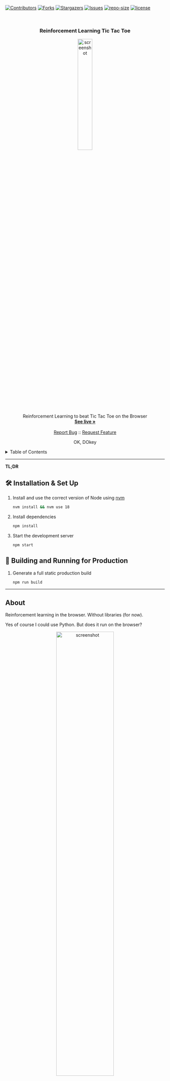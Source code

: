 <!-- PROJECT SHIELDS -->

[![Contributors][contributors-shield]][contributors-url]
[![Forks][forks-shield]][forks-url]
[![Stargazers][stars-shield]][stars-url]
[![Issues][issues-shield]][issues-url]
[![repo-size][repo-size-shield]][repo-size-url]
[![license][license-shield]][license-url]

<!-- PROJECT LOGO -->
<br />
<div align="center">

  <h3 align="center">Reinforcement Learning Tic Tac Toe</h3>

   <a href="https://tttoe.surge.sh/">
      <img src="./images/tttow-desktop.png" alt="screenshot" width="30%">
   </a>

  <p align="center">
    Reinforcement Learning to beat Tic Tac Toe on the Browser
    <br />
    <a href="https://tttoe.surge.sh/"><strong>See live »</strong></a>
    <br />
    <br />
    <a href="https://github.com/hirako2000/tttow-reinforcement-learning/issues">Report Bug</a>
    ::
    <a href="https://github.com/hirako2000/tttow-reinforcement-learning/issues">Request Feature</a>
  </p>
</div>

<p align="center">
OK, DOkey
</p>

<details>
  <summary>Table of Contents</summary>
      <ol>
         <li>
         <a href="#about">About</a>
         <ul>
            <li><a href="#built-with">Built With</a></li>
         </ul>
         </li>
         <li>
            <a href="#getting-started">Getting Started</a>
            <ul>
                <li><a href="#prerequisites">Prerequisites</a></li>
                <li><a href="#repo">Repo</a></li>
                <li><a href="#develop">Develop</a></li>
                <li><a href="#build">Build</a></li>
                <li><a href="#deploy">deploy</a></li>
            </ul>
         </li>
         <li><a href="#codebase">Codebase</a></li>
         <li><a href="#roadmap">Roadmap</a></li>
         <li><a href="#contributing">Contributing</a></li>
         <li><a href="#license">License</a></li>
         <li><a href="#acknowledgments">Acknowledgments</a></li>
      </ol>
</details>

<hr/>

**TL;DR**

## 🛠 Installation & Set Up

1. Install and use the correct version of Node using [nvm](https://github.com/nvm-sh/nvm)

   ```sh
   nvm install && nvm use 18
   ```

2. Install dependencies

   ```sh
   npm install
   ```

4. Start the development server

   ```sh
   npm start
   ```

## 🚀 Building and Running for Production

1. Generate a full static production build

   ```sh
   npm run build
   ```

<hr/>

## About

Reinforcement learning in the browser. Without libraries (for now).

Yes of course I could use Python. But does it run on the browser?

<div align="center">

   <a href="https://tttoe.surge.sh/">
      <img src="./images/tttow-desktop.png" alt="screenshot" width="60%">
   </a>
</div>

Do I know what I'm doing? Not quite.

<a href="https://tttoe.surge.sh/minmax.html">MinMax algo</a>
<a href="https://tttoe.surge.sh/q-learning.html">Q-Learning algo</a>


<p align="right">(<a href="#readme-top">back to top</a>)</p>

### Built With

- [node.js](https://nodejs.org/) - of course
- [typescript](https://www.typescriptlang.org/) - because scripting is great but it's good to have types
- [parceljs](https://parceljs.org/) - I would have gone with nothing to bundle, but it speed things up to just use a good bundler with Hot Module Reloading during dev.

### Also using

- [eslint](https://eslint.org/) - to check TS isn't too wonky
- [prettier](https://prettier.io/) - that keeps code well formatted

<hr/>

## Getting Started

### Prerequisites

- you need [Git](https://git-scm.com/)
- and [nodejs](https://nodejs.org/) of course

### Repo

```bash
$ git clone https://github.com/hirako2000/tttow-reinforcement-learning.git
```

Navigate to the repo root's folder then install dependencies

```bash
$ cd ./tttow-reinforcement-learning && npm install
```

### Develop

```bash
$ npm run dev # or npm run start
```

### Build

This command will build everything for production deployment:

```bash
$ npm run build
```

It generates the files for the entire page.

### Deploy

To host the assets, the build placed them all into the `public` folder. this deploy script uploads them 'somewhere':

```bash
$ npm run deploy
```

_you may want to tweak that script in package.json, search for deploy._
_There are free hosting services out there, e.g [surge.sh](https://surge.sh), or [Netlify](https://www.netlify.com/)._

<p align="right">(<a href="#readme-top">back to top</a>)</p>

### Customize

- There is some html and styles.css, but many node elements gets created via JavaScript
- There is typically a trainner file. Game logic is kept in a separate file. And of course the index
- Since training isn't instant, it's always processed via a web worker, to not hold the main thread
- Messages are sent from the worker to get updates (tyically to refresh)


<hr/>

## Codebase

![Visualization of the codebase](./images/diagram.svg)

## Roadmap

- [x] Tic Tac Toe game logic
- [x] Human vs Human
- [x] Minmax training
- [x] Human vs AI
- [x] Unbeatable minmax model
- [x] Unbeatable Q-learning
- [x] Render training metadata
- [x] Render AI decision making
- [x] better layout
- [ ] Make q learning actually work!
- [ ] Monte Carlo
- [ ] Genetic algorithm 
- [ ] superb layout
- [ ] amazing layout
- [ ] Measure AI performance
- [ ] more to come I guess

<hr/>

## Contributing

Contributions are what make the open source community such an amazing place to learn, inspire, and create. Any contributions you make are **greatly appreciated**.

If you have a suggestion that would make this better, please fork the repo and create a pull request. You can also simply open an issue with the tag "enhancement".
Don't forget to give the project a star! Thanks again!

1. fork the Project
2. create your Feature Branch (`git checkout -b feature/some-feature`)
3. commit your Changes (`git commit -m 'Add some feature'`)
4. push to the Branch (`git push origin feature/some-feature`)
5. open a Pull Request

<hr/>

## License

[![license][license-shield]][license-url]

This work is licensed under the [MIT license][license-url].

You may use and remix this content, but not for commercial use. Such as selling the templates and stuff like that.

[license-url]: https://opensource.org/license/mit
[cc-by-nc-sa-shield]: hhttps://img.shields.io/github/license/hirako2000/tttow-reinforcement-learning?style=for-the-badge

If you too produce work and publish it out there, it's clearer to choose a [license](https://choosealicense.com).

<p align="right">(<a href="#readme-top">back to top</a>)</p>

<hr/>

## Acknowledgments

Richard S. Sutton and Andrew G. Barto for their great book: **Reinforcement Learning** _An introduction_

If you decide to re-use this repo, go ahead. No need to credit or link back to this repo/site. Although it would be much appreciated.
**Don't re-republish the UI and logic pretty much as is though**, it is lame, and shameless.
Tweak the look and feel, custom the training, make it better, make it your own. Make it so that I wouldn't come across your stuff and think that it is mine. So that nobody comes across your stuff and somehow finds out it's a louzy copy of someone else lacking added value and personalisation.

[contributors-shield]: https://img.shields.io/github/contributors/hirako2000/tttow-reinforcement-learning.svg?style=for-the-badge
[contributors-url]: https://github.com/hirako2000/tttow-reinforcement-learning/graphs/contributors
[forks-shield]: https://img.shields.io/github/forks/hirako2000/tttow-reinforcement-learning.svg?style=for-the-badge
[forks-url]: https://github.com/hirako2000/tttow-reinforcement-learning/network/members
[stars-shield]: https://img.shields.io/github/stars/hirako2000/tttow-reinforcement-learning.svg?style=for-the-badge
[stars-url]: https://github.com/hirako2000/tttow-reinforcement-learning/stargazers
[issues-shield]: https://img.shields.io/github/issues/hirako2000/tttow-reinforcement-learning.svg?style=for-the-badge
[issues-url]: https://github.com/hirako2000/tttow-reinforcement-learning/issues
[license-shield]: https://img.shields.io/github/license/hirako2000/tttow-reinforcement-learning.svg?style=for-the-badge
[license-url]: https://github.com/hirako2000/tttow-reinforcement-learning/blob/main/LICENSE
[score-shield]: https://img.shields.io/ossf-scorecard/github.com/hirako2000/tttow-reinforcement-learning?style=for-the-badge
[repo-size-shield]: https://img.shields.io/github/repo-size/hirako2000/tttow-reinforcement-learning?style=for-the-badge
[repo-size-url]: https://github.com/hirako2000/tttow-reinforcement-learning/archive/refs/heads/main.zip
[product-screenshot]: images/tttow-reinforcement-learning-desktop.png
